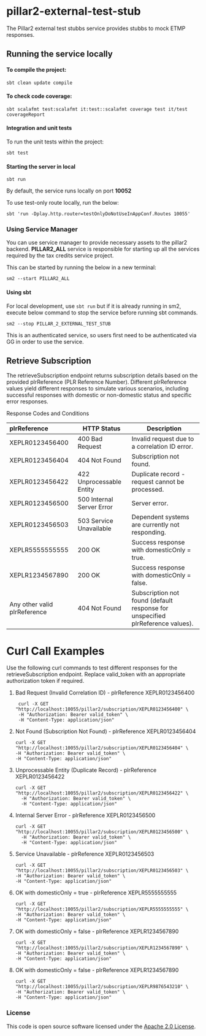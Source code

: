 
# pillar2-external-test-stub

The Pillar2 external test stubbs service provides stubbs to mock ETMP responses.

## Running the service locally

#### To compile the project:

`sbt clean update compile`

#### To check code coverage:

`sbt scalafmt test:scalafmt it:test::scalafmt coverage test it/test coverageReport`

#### Integration and unit tests

To run the unit tests within the project:

`sbt test`

#### Starting the server in local

`sbt run`

By default, the service runs locally on port **10052**

To use test-only route locally, run the below:

`sbt 'run -Dplay.http.router=testOnlyDoNotUseInAppConf.Routes 10055'`

### Using Service Manager

You can use service manager to provide necessary assets to the pillar2 backend.
**PILLAR2_ALL** service is responsible for starting up all the services required by the tax credits service project.

This can be started by running the below in a new terminal:

    sm2 --start PILLAR2_ALL

#### Using sbt

For local development, use `sbt run` but if it is already running in sm2, execute below command to stop the
service before running sbt commands.

    sm2 --stop PILLAR_2_EXTERNAL_TEST_STUB

This is an authenticated service, so users first need to be authenticated via GG in order to use the service.


## Retrieve Subscription

The retrieveSubscription endpoint returns subscription details based on the provided plrReference (PLR Reference Number). Different plrReference values yield different responses to simulate various scenarios, including successful responses with domestic or non-domestic status and specific error responses.

Response Codes and Conditions

| plrReference                 | HTTP Status               | Description                                                                    |
|:-----------------------------|---------------------------|--------------------------------------------------------------------------------|
| XEPLR0123456400              | 400 Bad Request           | Invalid request due to a correlation ID error.                                 |
| XEPLR0123456404              | 404 Not Found             | Subscription not found.                                                        |
| XEPLR0123456422              | 422 Unprocessable Entity  | Duplicate record - request cannot be processed.                                |
| XEPLR0123456500              | 500 Internal Server Error | Server error.                                                                  |
| XEPLR0123456503              | 503 Service Unavailable   | Dependent systems are currently not responding.                                |
| XEPLR5555555555              | 200 OK                    | Success response with domesticOnly = true.                                     |
| XEPLR1234567890              | 200 OK                    | Success response with domesticOnly = false.                                    |                                               
| Any other valid plrReference | 404 Not Found             | Subscription not found (default response for unspecified plrReference values). |                                               

# Curl Call Examples

Use the following curl commands to test different responses for the retrieveSubscription endpoint. Replace valid_token with an appropriate authorization token if required.

1. Bad Request (Invalid Correlation ID) - plrReference XEPLR0123456400
     ```
      curl -X GET "http://localhost:10055/pillar2/subscription/XEPLR0123456400" \
      -H "Authorization: Bearer valid_token" \
      -H "Content-Type: application/json"
      ```
2. Not Found (Subscription Not Found) - plrReference XEPLR0123456404
    ```
    curl -X GET "http://localhost:10055/pillar2/subscription/XEPLR0123456404" \
    -H "Authorization: Bearer valid_token" \
    -H "Content-Type: application/json"
    ```
3. Unprocessable Entity (Duplicate Record) - plrReference XEPLR0123456422
    ```
    curl -X GET "http://localhost:10055/pillar2/subscription/XEPLR0123456422" \
      -H "Authorization: Bearer valid_token" \
      -H "Content-Type: application/json"
    ```
4. Internal Server Error - plrReference XEPLR0123456500
    ```
    curl -X GET "http://localhost:10055/pillar2/subscription/XEPLR0123456500" \
      -H "Authorization: Bearer valid_token" \
      -H "Content-Type: application/json"
    ```
5. Service Unavailable - plrReference XEPLR0123456503
    ```
   curl -X GET "http://localhost:10055/pillar2/subscription/XEPLR0123456503" \
   -H "Authorization: Bearer valid_token" \
   -H "Content-Type: application/json"
    ```
6. OK with domesticOnly = true - plrReference XEPLR5555555555
    ```
   curl -X GET "http://localhost:10055/pillar2/subscription/XEPLR5555555555" \
   -H "Authorization: Bearer valid_token" \
   -H "Content-Type: application/json"
    ```
7. OK with domesticOnly = false - plrReference XEPLR1234567890
    ```
   curl -X GET "http://localhost:10055/pillar2/subscription/XEPLR1234567890" \
   -H "Authorization: Bearer valid_token" \
   -H "Content-Type: application/json"
    ```
8. OK with domesticOnly = false - plrReference XEPLR1234567890
    ```
   curl -X GET "http://localhost:10055/pillar2/subscription/XEPLR9876543210" \
   -H "Authorization: Bearer valid_token" \
   -H "Content-Type: application/json"
    ```
### License

This code is open source software licensed under the [Apache 2.0 License]("http://www.apache.org/licenses/LICENSE-2.0.html").
